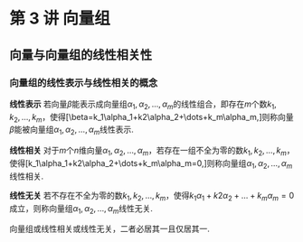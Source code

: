 # 第 3 讲 向量组

## 向量与向量组的线性相关性

### 向量组的线性表示与线性相关的概念

**线性表示** 若向量$\beta$能表示成向量组$\alpha_1, \alpha_2, \dots, \alpha_m$的线性组合，即存在$m$个数$k_1, k_2, \dots, k_m$，使得\[\beta=k_1\alpha_1+k2\alpha_2+\dots+k_m\alpha_m,\]则称向量$\beta$能被向量组$\alpha_1, \alpha_2, \dots, \alpha_m$线性表示.

**线性相关** 对于$m$个$n$维向量$\alpha_1, \alpha_2, \dots, \alpha_m$，若存在一组不全为零的数$k_1, k_2, \dots, k_m$，使得\[k_1\alpha_1+k2\alpha_2+\dots+k_m\alpha_m=0,\]则称向量组$\alpha_1, \alpha_2, \dots, \alpha_m$线性相关.

**线性无关** 若不存在不全为零的数$k_1, k_2, \dots, k_m$，使得$k_1\alpha_1+k2\alpha_2+\dots+k_m\alpha_m=0$成立，则称向量组$\alpha_1, \alpha_2, \dots, \alpha_m$线性无关.

向量组或线性相关或线性无关，二者必居其一且仅居其一.
